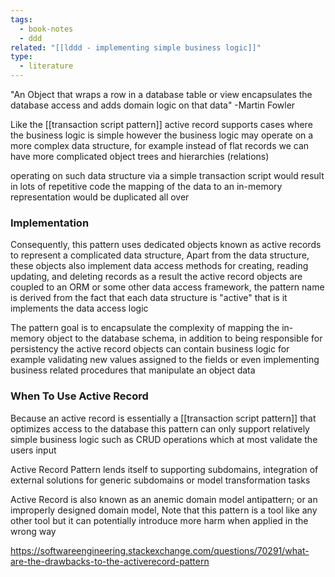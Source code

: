 ```yaml
---
tags:
  - book-notes
  - ddd
related: "[[lddd - implementing simple business logic]]"
type:
  - literature
---
```

"An Object that wraps a row in a database table or view encapsulates the database access and adds domain logic on that data" -Martin Fowler

Like the [[transaction script pattern]] active record supports cases where the business logic is simple however the business logic may operate on a more complex data structure, for example instead of flat records we can have more complicated object trees and hierarchies (relations)

operating on such data structure via a simple transaction script would result in lots of repetitive code the mapping of the data to an in-memory representation would be duplicated all over

### Implementation 
Consequently, this pattern uses dedicated objects known as active records to represent a complicated data structure, Apart from the data structure, these objects also implement data access methods for creating, reading updating, and deleting records as a result the active record objects are coupled to an ORM or some other data access framework, the pattern name is derived from the fact that each data structure is "active" that is it implements the data access logic

The pattern goal is to encapsulate the complexity of mapping the in-memory object to the database schema, in addition to being responsible for persistency the active record objects can contain business logic for example validating new values assigned to the fields or even implementing business related procedures that manipulate an object data


### When To Use Active Record


Because an active record is essentially a [[transaction script pattern]] that optimizes access to the database this pattern can only support relatively simple business logic such as CRUD operations which at most validate the users input

Active Record Pattern lends itself to supporting subdomains, integration of external solutions for generic subdomains or model transformation tasks

Active Record is also known as an anemic domain model antipattern; or an improperly designed domain model, Note that this pattern is a tool like any other tool but it can potentially introduce more harm when applied in the wrong way


https://softwareengineering.stackexchange.com/questions/70291/what-are-the-drawbacks-to-the-activerecord-pattern
